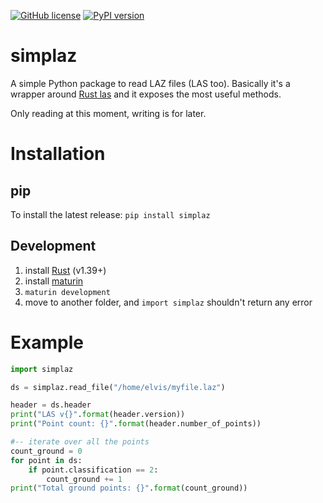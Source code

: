

[![GitHub license](https://img.shields.io/github/license/hugoledoux/simplaz)](https://github.com/hugoledoux/simplaz/blob/master/LICENSE) [![PyPI version](https://badge.fury.io/py/simplaz.svg)](https://pypi.org/project/simplaz/)

simplaz
=======

A simple Python package to read LAZ files (LAS too).
Basically it's a wrapper around [Rust las](https://docs.rs/las) and it exposes the most useful methods.

Only reading at this moment, writing is for later.


Installation
============

pip
---

To install the latest release: `pip install simplaz`


Development
-----------

  1. install [Rust](https://www.rust-lang.org/) (v1.39+)
  2. install [maturin](https://github.com/PyO3/maturin) 
  3. `maturin development`
  4. move to another folder, and `import simplaz` shouldn't return any error


Example
=======

```python
import simplaz

ds = simplaz.read_file("/home/elvis/myfile.laz")

header = ds.header
print("LAS v{}".format(header.version))
print("Point count: {}".format(header.number_of_points))

#-- iterate over all the points
count_ground = 0
for point in ds:
    if point.classification == 2:
        count_ground += 1
print("Total ground points: {}".format(count_ground))
```






